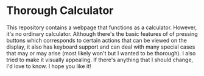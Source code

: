 # Thorough Calculator

This repository contains a webpage that functions as a calculator. However, it's no ordinary calculator. Although there's the basic features of of pressing buttons which corresponds to certain actions that can be viewed on the display, it also has keyboard support and can deal with many special cases that may or may arise (most likely won't but I wanted to be thorough). I also tried to make it visually appealing. If there's anything that I should change, I'd love to know. I hope you like it!
